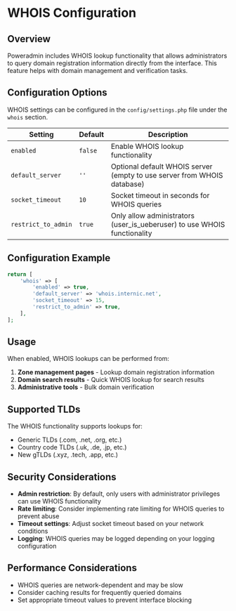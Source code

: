# WHOIS Configuration

## Overview

Poweradmin includes WHOIS lookup functionality that allows administrators to query domain registration information directly from the interface. This feature helps with domain management and verification tasks.

## Configuration Options

WHOIS settings can be configured in the `config/settings.php` file under the `whois` section.

| Setting | Default | Description |
|---------|---------|-------------|
| `enabled` | `false` | Enable WHOIS lookup functionality |
| `default_server` | `''` | Optional default WHOIS server (empty to use server from WHOIS database) |
| `socket_timeout` | `10` | Socket timeout in seconds for WHOIS queries |
| `restrict_to_admin` | `true` | Only allow administrators (user_is_ueberuser) to use WHOIS functionality |

## Configuration Example

```php
return [
    'whois' => [
        'enabled' => true,
        'default_server' => 'whois.internic.net',
        'socket_timeout' => 15,
        'restrict_to_admin' => true,
    ],
];
```

## Usage

When enabled, WHOIS lookups can be performed from:

1. **Zone management pages** - Lookup domain registration information
2. **Domain search results** - Quick WHOIS lookup for search results
3. **Administrative tools** - Bulk domain verification

## Supported TLDs

The WHOIS functionality supports lookups for:

- Generic TLDs (.com, .net, .org, etc.)
- Country code TLDs (.uk, .de, .jp, etc.)
- New gTLDs (.xyz, .tech, .app, etc.)

## Security Considerations

- **Admin restriction**: By default, only users with administrator privileges can use WHOIS functionality
- **Rate limiting**: Consider implementing rate limiting for WHOIS queries to prevent abuse
- **Timeout settings**: Adjust socket timeout based on your network conditions
- **Logging**: WHOIS queries may be logged depending on your logging configuration

## Performance Considerations

- WHOIS queries are network-dependent and may be slow
- Consider caching results for frequently queried domains
- Set appropriate timeout values to prevent interface blocking